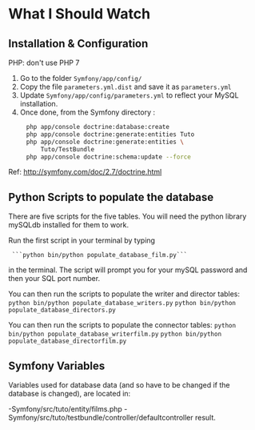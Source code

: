 What I Should Watch
===================


Installation & Configuration
----------------------------

PHP: don't use PHP 7

1. Go to the folder `Symfony/app/config/`
2. Copy the file `parameters.yml.dist` and save it as `parameters.yml`
3. Update `Symfony/app/config/parameters.yml` to reflect
your MySQL installation.
4. Once done, from the Symfony directory :

```Bash
     php app/console doctrine:database:create
     php app/console doctrine:generate:entities Tuto
     php app/console doctrine:generate:entities \
         Tuto/TestBundle
     php app/console doctrine:schema:update --force
```
Ref: http://symfony.com/doc/2.7/doctrine.html



Python Scripts to populate the database
----------------------------------------

There are five scripts for the five tables.  You will need the python library mySQLdb installed
 for them to work. 

Run the first script in your terminal by typing

     ```python bin/python populate_database_film.py```

in the terminal. The script will prompt you for your mySQL password and then your SQL port number.

You can then run the scripts to populate the writer and director tables:
     ```python bin/python populate_database_writers.py```
     ```python bin/python populate_database_directors.py```

You can then run the scripts to populate the connector tables:
     ```python bin/python populate_database_writerfilm.py```
     ```python bin/python populate_database_directorfilm.py```


Symfony Variables
-----------------
Variables used for database data (and so have to be changed if the database is changed), are located in:

-Symfony/src/tuto/entity/films.php
-Symfony/src/tuto/testbundle/controller/defaultcontroller
result.
